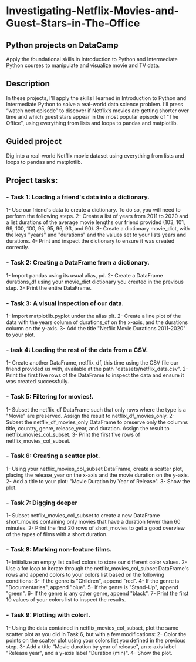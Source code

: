 # Investigating-Netflix-Movies-and-Guest-Stars-in-The-Office

## Python projects on DataCamp

Apply the foundational skills in Introduction to Python and Intermediate Python courses to manipulate and visualize movie and TV data.

## Description
In these projects, I’ll apply the skills I learned in Introduction to Python and Intermediate Python to solve a real-world data science problem. I’ll press “watch next episode” to discover if Netflix’s movies are getting shorter over time and which guest stars appear in the most popular episode of "The Office", using everything from lists and loops to pandas and matplotlib.

## Guided project
Dig into a real-world Netflix movie dataset using everything from lists and loops to pandas and matplotlib.

## Project tasks:
###  - Task 1: Loading a friend's data into a dictionary.
1- Use our friend's data to create a dictionary. To do so, you will need to perform the following steps.
2- Create a list of years from 2011 to 2020 and a list durations of the average movie lengths our friend provided (103, 101, 99, 100, 100, 95, 95, 96, 93, and 90).
3- Create a dictionary movie_dict, with the keys "years" and "durations" and the values set to your lists years and durations.
4- Print and inspect the dictionary to ensure it was created correctly.

### - Task 2: Creating a DataFrame from a dictionary.
1- Import pandas using its usual alias, pd.
2- Create a DataFrame durations_df using your movie_dict dictionary you created in the previous step.
3- Print the entire DataFrame.


### -  Task 3: A visual inspection of our data.
1- Import matplotlib.pyplot under the alias plt.
2- Create a line plot of the data with the years column of durations_df on the x-axis, and the durations column on the y-axis.
3- Add the title "Netflix Movie Durations 2011-2020" to your plot.

### - task 4: Loading the rest of the data from a CSV.
1- Create another DataFrame, netflix_df, this time using the CSV file our friend provided us with, available at the path "datasets/netflix_data.csv".
2- Print the first five rows of the DataFrame to inspect the data and ensure it was created successfully.

### - Task 5: Filtering for movies!.
1- Subset the netflix_df DataFrame such that only rows where the type is a "Movie" are preserved. Assign the result to netflix_df_movies_only.
2- Subset the netflix_df_movies_only DataFrame to preserve only the columns title, country, genre, release_year, and duration. Assign the result to netflix_movies_col_subset.
3- Print the first five rows of netflix_movies_col_subset.


### - Task 6: Creating a scatter plot.

1- Using your netflix_movies_col_subset DataFrame, create a scatter plot, placing the release_year on the x-axis and the movie duration on the y-axis.
2- Add a title to your plot: "Movie Duration by Year of Release".
3- Show the plot.

### - Task 7: Digging deeper
1- Subset netflix_movies_col_subset to create a new DataFrame short_movies containing only movies that have a duration fewer than 60 minutes.
2- Print the first 20 rows of short_movies to get a good overview of the types of films with a short duration.


### - Task 8:  Marking non-feature films.

1- Initialize an empty list called colors to store our different color values.
2- Use a for loop to iterate through the netflix_movies_col_subset DataFrame's rows and append colors to your colors list based on the following conditions:
3- If the genre is "Children", append "red".
4- If the genre is "Documentaries", append "blue".
5- If the genre is "Stand-Up", append "green".
6- If the genre is any other genre, append "black".
7- Print the first 10 values of your colors list to inspect the results.


### - Task 9: Plotting with color!.
1- Using the data contained in netflix_movies_col_subset, plot the same scatter plot as you did in Task 6, but with a few modifications:
2- Color the points on the scatter plot using your colors list you defined in the previous step.
3- Add a title "Movie duration by year of release", an x-axis label "Release year", and a y-axis label "Duration (min)".
4- Show the plot.
